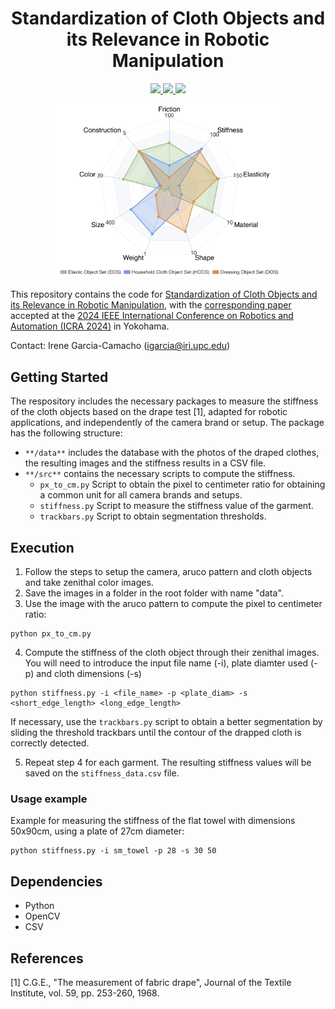 <div align="center">
  <h1 align="center">Standardization of Cloth Objects and its Relevance in Robotic Manipulation</h1>
  <p>
    <a href="https://iros2022.org">
      <img src="https://img.shields.io/badge/Website-grey">
    </a>
    <a href="https://arxiv.org/abs/2403.04608">
      <img src="https://img.shields.io/badge/Arxiv-2208.10552-red">
    </a>
    <a href="https://2024.ieee-icra.org/">
      <img src="https://img.shields.io/badge/Conference-ICRA 2024-green">
    </a>
  </p>
</div>

<p align="center">
 <a href="http://www.iri.upc.edu/groups/perception/#ClothStandardization">
  <img width="360" src="imgs/1_radar_chart_final.png?raw=true" alt="Radar chart" />
 </a>
 <br>
</p>

This repository contains the code for [Standardization of Cloth Objects and its Relevance in Robotic Manipulation](http://www.iri.upc.edu/groups/perception/#ClothStandardization), with the [corresponding paper](https://arxiv.org/abs/2403.04608) accepted at the [2024 IEEE International Conference on Robotics and Automation (ICRA 2024)](https://2024.ieee-icra.org/) in Yokohama. 


Contact: Irene Garcia-Camacho (igarcia@iri.upc.edu)

## Getting Started

The respository includes the necessary packages to measure the stiffness of the cloth objects based on the drape test [1], adapted for robotic applications, and independently of the camera brand or setup. The package has the following structure:

- `**/data**` includes the database with the photos of the draped clothes, the resulting images and the stiffness results in a CSV file.
- `**/src**` contains the necessary scripts to compute the stiffness.
    - `px_to_cm.py` Script to obtain the pixel to centimeter ratio for obtaining a common unit for all camera brands and setups.
    - `stiffness.py` Script to measure the stiffness value of the garment.
    - `trackbars.py` Script to obtain segmentation thresholds.


## Execution

1. Follow the steps to setup the camera, aruco pattern and cloth objects and take zenithal color images.
2. Save the images in a folder in the root folder with name "data".
3. Use the image with the aruco pattern to compute the pixel to centimeter ratio:

```
python px_to_cm.py
```

4. Compute the stiffness of the cloth object through their zenithal images. You will need to introduce the input file name (-i), plate diamter used (-p) and cloth dimensions (-s)

```
python stiffness.py -i <file_name> -p <plate_diam> -s <short_edge_length> <long_edge_length>
```

If necessary, use the `trackbars.py` script to obtain a better segmentation by sliding the threshold trackbars until the contour of the drapped cloth is correctly detected.

5. Repeat step 4 for each garment. The resulting stiffness values will be saved on the `stiffness_data.csv` file.

### Usage example

Example for measuring the stiffness of the flat towel with dimensions 50x90cm, using a plate of 27cm diameter:

```
python stiffness.py -i sm_towel -p 28 -s 30 50
```

<!-- ## Terminal output

The previous command will provide the drape ratio percentage (rigidity) through terminal in green, as well as some useful information. -->

## Dependencies

- Python
- OpenCV
- CSV

## References

[1] C.G.E., "The measurement of fabric drape", Journal of the Textile Institute, vol. 59, pp. 253-260, 1968.
